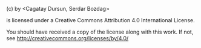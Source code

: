 <WORK> (c) by <Cagatay Dursun, Serdar Bozdag>

<WORK> is licensed under a
Creative Commons Attribution 4.0 International License.

You should have received a copy of the license along with this
work. If not, see <http://creativecommons.org/licenses/by/4.0/>
